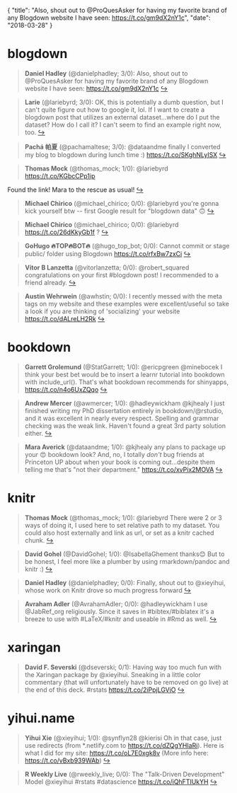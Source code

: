 {
  "title": "Also, shout out to @ProQuesAsker for having my favorite brand of any Blogdown website I have seen: https://t.co/gm9dX2nY1c",
  "date": "2018-03-28"
}

# blogdown

> **Daniel Hadley** (@danielphadley; 3/0): Also, shout out to @ProQuesAsker for having my favorite brand of any Blogdown website I have seen: https://t.co/gm9dX2nY1c  [&#8618;](https://twitter.com/xieyihui/status/978775606379757568)

<!-- -->


> **Larie** (@lariebyrd; 3/0): OK, this is potentially a dumb question, but I can't quite figure out how to google it, lol. If I want to create a blogdown post that utilizes an external dataset...where do I put the dataset? How do I call it? I can't seem to find an example right now, too.  [&#8618;](https://twitter.com/xieyihui/status/978773253744455685)

<!-- -->


> **Pachá 帕夏** (@pachamaltese; 3/0): @dataandme finally I converted my blog to blogdown during lunch time :) https://t.co/SKghNLyISX  [&#8618;](https://twitter.com/xieyihui/status/978695324473745411)

<!-- -->


> **Thomas Mock** (@thomas_mock; 1/0): @lariebyrd https://t.co/KGbcCPp1ip
>
Found the link! Mara to the rescue as usual!  [&#8618;](https://twitter.com/xieyihui/status/978786921261518848)

<!-- -->


> **Michael Chirico** (@michael_chirico; 0/0): @lariebyrd you're gonna kick yourself btw -- first Google result for "blogdown data" 🙃  [&#8618;](https://twitter.com/xieyihui/status/978778080931037184)

<!-- -->


> **Michael Chirico** (@michael_chirico; 0/0): @lariebyrd https://t.co/26dKkyGb1f ?  [&#8618;](https://twitter.com/xieyihui/status/978777280758530048)

<!-- -->


> **GoHugo 🔥TOP🔥BOT🔥** (@hugo_top_bot; 0/0): Cannot commit or stage public/ folder using Blogdown https://t.co/rfxBw7zxCi  [&#8618;](https://twitter.com/xieyihui/status/978775432081354757)

<!-- -->


> **Vitor B Lanzetta** (@vitorlanzetta; 0/0): @robert_squared congratulations on your first #blogdown post! I recommended to a friend already.  [&#8618;](https://twitter.com/xieyihui/status/978760604835082240)

<!-- -->


> **Austin Wehrwein** (@awhstin; 0/0): I recently messed with the meta tags on my website and these examples were excellent/useful so take a look if you are thinking of 'socializing' your website https://t.co/dALreLH2Rk  [&#8618;](https://twitter.com/xieyihui/status/978640127802138624)

<!-- -->


# bookdown

> **Garrett Grolemund** (@StatGarrett; 1/0): @ericpgreen @minebocek I think your best bet would be to insert a learnr tutorial into bookdown with include_url(). That's what bookdown recommends for shinyapps, https://t.co/n4o6UxZQqo  [&#8618;](https://twitter.com/xieyihui/status/978751747849179136)

<!-- -->


> **Andrew Mercer** (@awmercer; 1/0): @hadleywickham @kjhealy I just finished writing my PhD dissertation entirely in bookdown/@rstudio, and it was excellent in nearly every respect. Spelling and grammar checking was the weak link. Haven't found a great 3rd party solution either.  [&#8618;](https://twitter.com/xieyihui/status/978723064614719490)

<!-- -->


> **Mara Averick** (@dataandme; 1/0): @kjhealy any plans to package up your 😍 bookdown look? And, no, I totally *don't* bug friends at Princeton UP about when your book is coming out…despite them telling me that's "not their department." https://t.co/xvPix2MOVA  [&#8618;](https://twitter.com/xieyihui/status/978691218363228160)

<!-- -->


# knitr

> **Thomas Mock** (@thomas_mock; 1/0): @lariebyrd There were 2 or 3 ways of doing it, I used here to set relative path to my dataset. You could also host externally and link as url, or set as a knitr cached chunk.  [&#8618;](https://twitter.com/xieyihui/status/978778471785730048)

<!-- -->


> **David Gohel** (@DavidGohel; 1/0): @IsabellaGhement thanks😊 But to be honest, I feel more like a plumber by using rmarkdown/pandoc and knitr :)  [&#8618;](https://twitter.com/xieyihui/status/978644805143146497)

<!-- -->


> **Daniel Hadley** (@danielphadley; 0/0): Finally, shout out to @xieyihui, whose work on Knitr drove so much progress forward  [&#8618;](https://twitter.com/xieyihui/status/978776213392048128)

<!-- -->


> **Avraham Adler** (@AvrahamAdler; 0/0): @hadleywickham I use @JabRef_org religiously. Since it saves in #bibtex/#biblatex it's a breeze to use with #LaTeX/#knitr and useable in #Rmd as well.  [&#8618;](https://twitter.com/xieyihui/status/978754126363455488)

<!-- -->


# xaringan

> **David F. Severski** (@dseverski; 0/1): Having way too much fun with the Xaringan package by @xieyihui. Sneaking in a little color commentary (that will unfortunately have to be removed on go live) at the end of this deck. #rstats https://t.co/2iPpjLGVjO  [&#8618;](https://twitter.com/xieyihui/status/978775841835397120)

<!-- -->


# yihui.name

> **Yihui Xie** (@xieyihui; 1/0): @synflyn28 @kierisi Oh in that case, just use redirects (from *.netlify.com to https://t.co/dZQgYHIaRi). Here is what I did for my site: https://t.co/oL7E0xgk8v (More info here: https://t.co/vBxb939WAb)  [&#8618;](https://twitter.com/xieyihui/status/978642160600875009)

<!-- -->


> **R Weekly Live** (@rweekly_live; 0/0): The "Talk-Driven Development" Model @xieyihui #rstats #datascience https://t.co/iQhFTIUkYH  [&#8618;](https://twitter.com/xieyihui/status/978610625352933378)

<!-- -->


